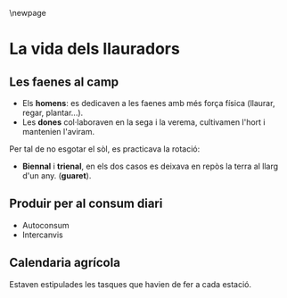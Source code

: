 \newpage

# La vida dels llauradors

## Les faenes al camp

- Els **homens**: es dedicaven a les faenes amb més força física (llaurar, regar, plantar...).
- Les **dones** col·laboraven en la sega i la verema, cultivamen l'hort i mantenien l'aviram.

Per tal de no esgotar el sòl, es practicava la rotació:

- **Biennal** i **trienal**, en els dos casos es deixava en repòs la terra al llarg d'un any. (**guaret**).

## Produir per al consum diari

- Autoconsum
- Intercanvis

## Calendaria agrícola

Estaven estipulades les tasques que havien de fer a cada estació.



